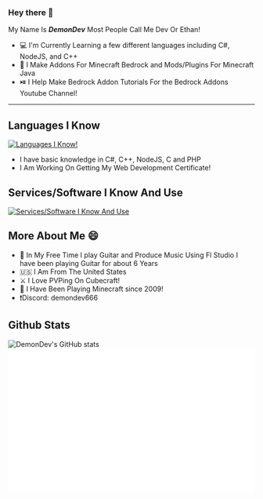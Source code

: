 ### Hey there 👋

My Name Is ***DemonDev*** Most People Call Me Dev Or Ethan!

- 💻 I'm Currently Learning a few different languages including C#, NodeJS, and C++
- 🌳 I Make Addons For Minecraft Bedrock and Mods/Plugins For Minecraft Java
- ⏯️ I Help Make Bedrock Addon Tutorials For the Bedrock Addons Youtube Channel!

---------------------------------------------------------------------------------------
## Languages I Know

[![Languages I Know!](https://skillicons.dev/icons?i=js,html,css,java,nodejs,react)](https://skillicons.dev)

- I have basic knowledge in C#, C++, NodeJS, C and PHP
- I Am Working On Getting My Web Development Certificate!


## Services/Software I Know And Use

[![Services/Software I Know And Use](https://skillicons.dev/icons?i=mysql,discord,vscode,blender,idea)](https://skillicons.dev)


## More About Me 😄

- 🎸 In My Free Time I play Guitar and Produce Music Using Fl Studio I have been playing Guitar for about 6 Years
- 🇺🇸 I Am From The United States
- ⚔️ I Love PVPing On Cubecraft!
- 🌲 I Have Been Playing Minecraft since 2009!
- ❗Discord: demondev666

## Github Stats
![DemonDev's GitHub stats](https://github-readme-stats.vercel.app/api?username=DemonDev0666&theme=radical&show_icons=true)
![](https://raw.githubusercontent.com/DemonDev0666/github-stats/master/generated/languages.svg#gh-dark-mode-only)
